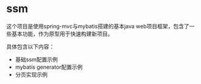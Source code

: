 # ssm
这个项目是使用spring-mvc与mybatis搭建的基本java web项目框架，包含了一些基本功能，作为原型用于快速构建新项目。

具体包含以下内容：
- 基础ssm配置示例
- mybatis generator配置示例
- 分页实现示例
